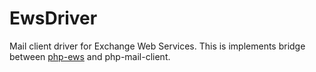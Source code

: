 # EwsDriver
Mail client driver for Exchange Web Services. This is implements bridge between [php-ews](https://packagist.org/packages/php-ews/php-ews) and php-mail-client.
